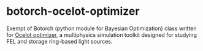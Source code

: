 # botorch-ocelot-optimizer
Exempt of Botorch (python module for Bayesian Optimization) class written for [Ocelot optimizer](https://github.com/ocelot-collab/optimizer), a multiphysics simulation toolkit designed for studying FEL and storage ring-based light sources.
